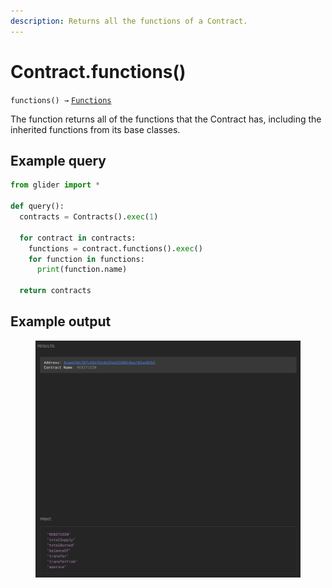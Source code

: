 ```yaml
---
description: Returns all the functions of a Contract.
---
```


# Contract.functions()

`functions() →` [`Functions`](../callables/functions/)

The function returns all of the functions that the Contract has, including the inherited functions from its base classes.

## Example query

```python
from glider import *

def query():
  contracts = Contracts().exec(1)

  for contract in contracts:
    functions = contract.functions().exec()
    for function in functions:
      print(function.name)

  return contracts
```

## Example output

<figure><img src="../../.gitbook/assets/image (2) (1) (1) (1) (1) (1) (1) (1) (1) (1) (1) (1) (1) (1) (1) (1) (1) (1) (1).png" alt=""><figcaption></figcaption></figure>
